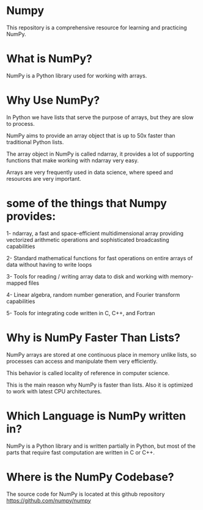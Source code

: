 # Numpy
This repository is a comprehensive resource for learning and practicing NumPy.

# What is NumPy?
NumPy is a Python library used for working with arrays.

# Why Use NumPy?
In Python we have lists that serve the purpose of arrays, but they are slow to process.

NumPy aims to provide an array object that is up to 50x faster than traditional Python lists.

The array object in NumPy is called ndarray, it provides a lot of supporting functions that make working with ndarray very easy.

Arrays are very frequently used in data science, where speed and resources are very important.

# some of the things that Numpy provides:
1- ndarray, a fast and space-efficient multidimensional array providing vectorized arithmetic operations and sophisticated broadcasting capabilities

2- Standard mathematical functions for fast operations on entire arrays of data without having to write loops

3- Tools for reading / writing array data to disk and working with memory-mapped files

4- Linear algebra, random number generation, and Fourier transform capabilities

5- Tools for integrating code written in C, C++, and Fortran

# Why is NumPy Faster Than Lists?
NumPy arrays are stored at one continuous place in memory unlike lists, so processes can access and manipulate them very efficiently.

This behavior is called locality of reference in computer science.

This is the main reason why NumPy is faster than lists. Also it is optimized to work with latest CPU architectures.

# Which Language is NumPy written in?
NumPy is a Python library and is written partially in Python, but most of the parts that require fast computation are written in C or C++.

# Where is the NumPy Codebase?
The source code for NumPy is located at this github repository  https://github.com/numpy/numpy


